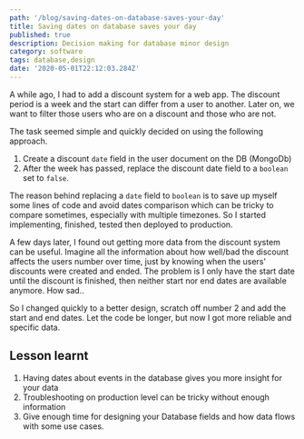 ```yaml
---
path: '/blog/saving-dates-on-database-saves-your-day'
title: Saving dates on database saves your day
published: true
description: Decision making for database minor design
category: software
tags: database,design
date: '2020-05-01T22:12:03.284Z'
---
```


A while ago, I had to add a discount system for a web app. The discount period is a week and the start can differ from a user to another. Later on, we want to filter those users who are on a discount and those who are not.

The task seemed simple and quickly decided on using the following approach.

1. Create a discount `date` field in the user document on the DB (MongoDb)
2. After the week has passed, replace the discount date field to a `boolean` set to `false`.

The reason behind replacing a `date` field to `boolean` is to save up myself some lines of code and avoid dates comparison which can be tricky to compare sometimes, especially with multiple timezones. So I started implementing, finished, tested then deployed to production.

A few days later, I found out getting more data from the discount system can be useful. Imagine all the information about how well/bad the discount affects the users number over time, just by knowing when the users' discounts were created and ended. The problem is I only have the start date until the discount is finished, then neither start nor end dates are available anymore. How sad..

So I changed quickly to a better design, scratch off number 2 and add the
start and end dates. Let the code be longer, but now I got
more reliable and specific data.

## Lesson learnt

1. Having dates about events in the database gives you more insight for your data
2. Troubleshooting on production level can be tricky without enough information
3. Give enough time for designing your Database fields and how data flows with some use cases.
